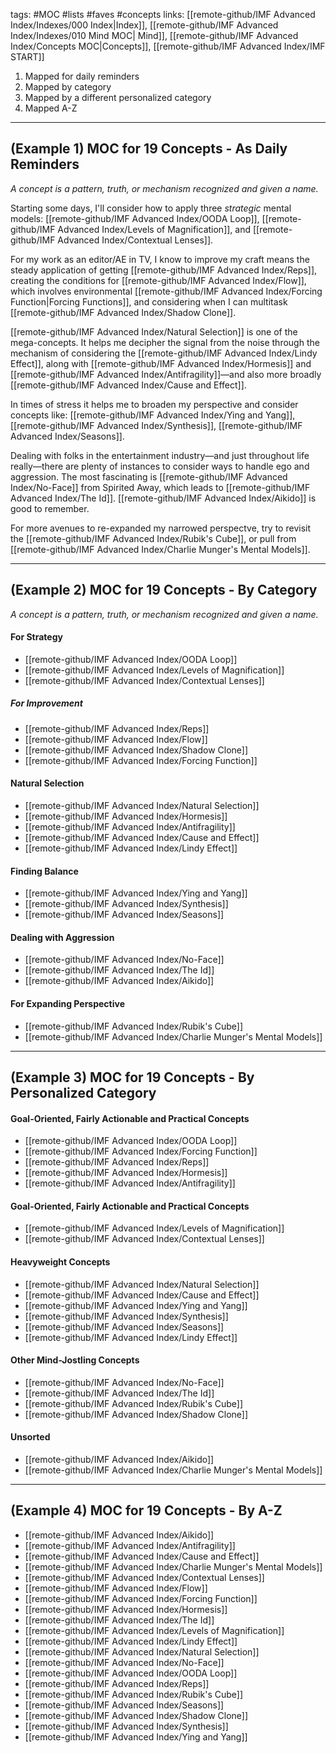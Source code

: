 tags: #MOC #lists #faves #concepts
links: [[remote-github/IMF Advanced Index/Indexes/000 Index|Index]], [[remote-github/IMF Advanced Index/Indexes/010 Mind MOC| Mind]], [[remote-github/IMF Advanced Index/Concepts MOC|Concepts]], [[remote-github/IMF Advanced Index/IMF START]]

1. Mapped for daily reminders
2. Mapped by category
3. Mapped by a different personalized category
4. Mapped A-Z

---
## (Example 1) MOC for 19 Concepts - As Daily Reminders
*A concept is a pattern, truth, or mechanism recognized and given a name.*

Starting some days, I'll consider how to apply three *strategic* mental models: [[remote-github/IMF Advanced Index/OODA Loop]], [[remote-github/IMF Advanced Index/Levels of Magnification]], and [[remote-github/IMF Advanced Index/Contextual Lenses]].

For my work as an editor/AE in TV, I know to improve my craft means the steady application of getting [[remote-github/IMF Advanced Index/Reps]], creating the conditions for [[remote-github/IMF Advanced Index/Flow]], which involves environmental  [[remote-github/IMF Advanced Index/Forcing Function|Forcing Functions]], and considering when I can multitask [[remote-github/IMF Advanced Index/Shadow Clone]]. 


[[remote-github/IMF Advanced Index/Natural Selection]] is one of the mega-concepts. It helps me decipher the signal from the noise through the mechanism of considering the [[remote-github/IMF Advanced Index/Lindy Effect]], along with [[remote-github/IMF Advanced Index/Hormesis]] and [[remote-github/IMF Advanced Index/Antifragility]]—and also more broadly [[remote-github/IMF Advanced Index/Cause and Effect]].

In times of stress it helps me to broaden my perspective and consider concepts like: [[remote-github/IMF Advanced Index/Ying and Yang]], [[remote-github/IMF Advanced Index/Synthesis]], [[remote-github/IMF Advanced Index/Seasons]].

Dealing with folks in the entertainment industry—and just throughout life really—there are plenty of instances to consider ways to handle ego and aggression. The most fascinating is [[remote-github/IMF Advanced Index/No-Face]] from Spirited Away, which leads to [[remote-github/IMF Advanced Index/The Id]]. [[remote-github/IMF Advanced Index/Aikido]] is good to remember.

For more avenues to re-expanded my narrowed perspectve, try to revisit the [[remote-github/IMF Advanced Index/Rubik's Cube]], or pull from [[remote-github/IMF Advanced Index/Charlie Munger's Mental Models]].


---
## (Example 2) MOC for 19 Concepts - By Category 
*A concept is a pattern, truth, or mechanism recognized and given a name.*

#### For Strategy
- [[remote-github/IMF Advanced Index/OODA Loop]]
- [[remote-github/IMF Advanced Index/Levels of Magnification]]  
- [[remote-github/IMF Advanced Index/Contextual Lenses]]

##### For Improvement
- [[remote-github/IMF Advanced Index/Reps]] 
- [[remote-github/IMF Advanced Index/Flow]]
- [[remote-github/IMF Advanced Index/Shadow Clone]]
- [[remote-github/IMF Advanced Index/Forcing Function]] 

#### Natural Selection
- [[remote-github/IMF Advanced Index/Natural Selection]]
- [[remote-github/IMF Advanced Index/Hormesis]]
- [[remote-github/IMF Advanced Index/Antifragility]]
- [[remote-github/IMF Advanced Index/Cause and Effect]]
- [[remote-github/IMF Advanced Index/Lindy Effect]] 

#### Finding Balance
- [[remote-github/IMF Advanced Index/Ying and Yang]]
- [[remote-github/IMF Advanced Index/Synthesis]]
- [[remote-github/IMF Advanced Index/Seasons]]

#### Dealing with Aggression
- [[remote-github/IMF Advanced Index/No-Face]]
- [[remote-github/IMF Advanced Index/The Id]]
- [[remote-github/IMF Advanced Index/Aikido]] 

#### For Expanding Perspective
- [[remote-github/IMF Advanced Index/Rubik's Cube]]
- [[remote-github/IMF Advanced Index/Charlie Munger's Mental Models]]

---
## (Example 3) MOC for 19 Concepts - By Personalized Category 

#### Goal-Oriented, Fairly Actionable and Practical Concepts
- [[remote-github/IMF Advanced Index/OODA Loop]]
- [[remote-github/IMF Advanced Index/Forcing Function]] 
- [[remote-github/IMF Advanced Index/Reps]] 
- [[remote-github/IMF Advanced Index/Hormesis]]
- [[remote-github/IMF Advanced Index/Antifragility]]

#### Goal-Oriented, Fairly Actionable and Practical Concepts
- [[remote-github/IMF Advanced Index/Levels of Magnification]]  
- [[remote-github/IMF Advanced Index/Contextual Lenses]]

#### Heavyweight Concepts
- [[remote-github/IMF Advanced Index/Natural Selection]]
- [[remote-github/IMF Advanced Index/Cause and Effect]]
- [[remote-github/IMF Advanced Index/Ying and Yang]]
- [[remote-github/IMF Advanced Index/Synthesis]]
- [[remote-github/IMF Advanced Index/Seasons]]
- [[remote-github/IMF Advanced Index/Lindy Effect]] 

#### Other Mind-Jostling Concepts
- [[remote-github/IMF Advanced Index/No-Face]]
- [[remote-github/IMF Advanced Index/The Id]]
- [[remote-github/IMF Advanced Index/Rubik's Cube]]
- [[remote-github/IMF Advanced Index/Shadow Clone]]

#### Unsorted
- [[remote-github/IMF Advanced Index/Aikido]] 
- [[remote-github/IMF Advanced Index/Charlie Munger's Mental Models]]

---
## (Example 4) MOC for 19 Concepts - By A-Z
- [[remote-github/IMF Advanced Index/Aikido]] 
- [[remote-github/IMF Advanced Index/Antifragility]]
- [[remote-github/IMF Advanced Index/Cause and Effect]]
- [[remote-github/IMF Advanced Index/Charlie Munger's Mental Models]]
- [[remote-github/IMF Advanced Index/Contextual Lenses]]
- [[remote-github/IMF Advanced Index/Flow]]
- [[remote-github/IMF Advanced Index/Forcing Function]] 
- [[remote-github/IMF Advanced Index/Hormesis]]
- [[remote-github/IMF Advanced Index/The Id]]
- [[remote-github/IMF Advanced Index/Levels of Magnification]]  
- [[remote-github/IMF Advanced Index/Lindy Effect]] 
- [[remote-github/IMF Advanced Index/Natural Selection]]
- [[remote-github/IMF Advanced Index/No-Face]]
- [[remote-github/IMF Advanced Index/OODA Loop]]
- [[remote-github/IMF Advanced Index/Reps]] 
- [[remote-github/IMF Advanced Index/Rubik's Cube]]
- [[remote-github/IMF Advanced Index/Seasons]]
- [[remote-github/IMF Advanced Index/Shadow Clone]]
- [[remote-github/IMF Advanced Index/Synthesis]]
- [[remote-github/IMF Advanced Index/Ying and Yang]]










